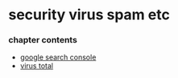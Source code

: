 ﻿
# security virus spam etc
### chapter contents
 
* [google search console](google_search_console.md)
* [virus total](virus_total.md)
